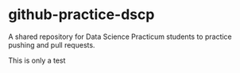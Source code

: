 # github-practice-dscp
A shared repository for Data Science Practicum students to practice pushing and pull requests.

This is only a test